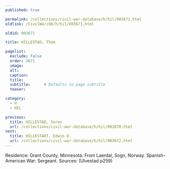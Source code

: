 ```yaml
---
published: true

permalink: /collections/civil-war-database/h/hil/003671.html
oldlink: /CivilWar/db/h/hil/003671.html

oldid: 003671

title: HILLESTAD, Thom

pagelist:
  exclude: false
  order: 3671
  image: 
  alt:
  caption:
  title:
  subtitle:      # Defaults to page subtitle
  teaser:

category: 
  - H 
  - HIL

previous:
  title: HILLESTAD, Soren
  url: /collections/civil-war-database/h/hil/003670.html  
next:
  title: HILLESTADT, Edwin O.
  url: /collections/civil-war-database/h/hil/003672.html   
---
```

Residence: Grant County, Minnesota. From Laerdal, Sogn, Norway. Spanish-American War: Sergeant. Sources: (Ulvestad p259)
